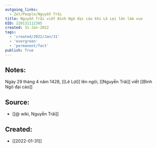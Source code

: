 ```yaml
---
outgoing_links:
  - Zet/People/Nguyễn Trãi
title: Nguyễn Trãi viết Bình Ngô đại cáo khi Lê Lợi lên làm vua
UID: 220131112305
created: 31-Jan-2022
tags:
  - 'created/2022/Jan/31'
  - 'evergreen'
  - 'permanent/fact'
publish: True
---
```

## Notes:
 Ngày 29 tháng 4 năm 1428, [[Lê Lợi]] lên ngôi, [[Nguyễn Trãi]] viết [[Bình Ngô đại cáo]]

## Source:
- [[@ wiki, Nguyễn Trãi]]



## Created:
- [[2022-01-31]]
